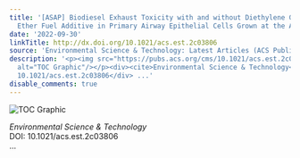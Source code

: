 ```yaml
---
title: '[ASAP] Biodiesel Exhaust Toxicity with and without Diethylene Glycol Dimethyl
  Ether Fuel Additive in Primary Airway Epithelial Cells Grown at the Air–Liquid Interface'
date: '2022-09-30'
linkTitle: http://dx.doi.org/10.1021/acs.est.2c03806
source: 'Environmental Science & Technology: Latest Articles (ACS Publications)'
description: '<p><img src="https://pubs.acs.org/cms/10.1021/acs.est.2c03806/asset/images/medium/es2c03806_0006.gif"
  alt="TOC Graphic"/></p><div><cite>Environmental Science & Technology</cite></div><div>DOI:
  10.1021/acs.est.2c03806</div> ...'
disable_comments: true
---
```

<p><img src="https://pubs.acs.org/cms/10.1021/acs.est.2c03806/asset/images/medium/es2c03806_0006.gif" alt="TOC Graphic"/></p><div><cite>Environmental Science & Technology</cite></div><div>DOI: 10.1021/acs.est.2c03806</div> ...